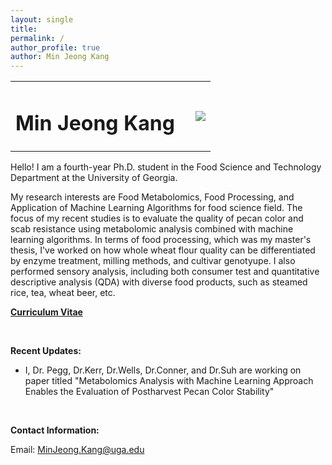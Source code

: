 ```yaml
---
layout: single
title: 
permalink: /
author_profile: true
author: Min Jeong Kang
---
```


<table style="width: 100%;">
  <tr>
	<td style="width: 90%; border-bottom:0px;"><h1>Min Jeong Kang</h1></td>
	<td style="width: 10%; border-bottom:0px;"><img src="assets/images/uga-logo.png"/></td>
  </tr>
</table>

Hello! I am a fourth-year Ph.D. student in the Food Science and Technology Department at the University of Georgia.

My research interests are Food Metabolomics,  Food Processing, and Application of Machine Learning Algorithms for food science field. The focus of my recent studies is to evaluate the quality of pecan color and scab resistance using metabolomic analysis combined with machine learning algorithms. In terms of food processing, which was my master's thesis, I've worked on how whole wheat flour quality can be differentiated by enzyme treatment, milling methods, and cultivar genotyupe. I also performed sensory analysis, including both consumer test and quantitative descriptive analysis (QDA) with diverse food products, such as steamed rice, tea, wheat beer, etc.

**<a href="files/CV_minjeong_kang.pdf">Curriculum Vitae</a>**

<br>

**Recent Updates:**

* I, Dr. Pegg, Dr.Kerr, Dr.Wells, Dr.Conner, and Dr.Suh are working on paper titled "Metabolomics Analysis with Machine Learning Approach Enables the Evaluation of Postharvest Pecan Color Stability" 

<br>

**Contact Information:**

Email: MinJeong.Kang@uga.edu
